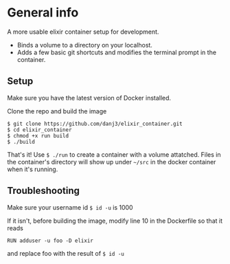 # General info
A more usable elixir container setup for development.
 * Binds a volume to a directory on your localhost.
 * Adds a few basic git shortcuts and modifies the terminal prompt in the container.

## Setup
Make sure you have the latest version of Docker installed.

Clone the repo and build the image

```
$ git clone https://github.com/danj3/elixir_container.git
$ cd elixir_container
$ chmod +x run build 
$ ./build
```

That's it! Use `$ ./run` to create a container with a volume attatched. 
Files in the container's directory will show up under `~/src` in the docker container when it's running. 


## Troubleshooting
Make sure your username id `$ id -u` is 1000

If it isn't, before building the image, modify line 10 in the Dockerfile so that it reads
```
RUN adduser -u foo -D elixir
```
and replace foo with the result of `$ id -u`
